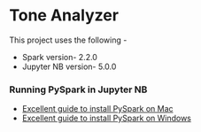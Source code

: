 
# Tone Analyzer

This project uses the following -
- Spark version- 2.2.0
- Jupyter NB version- 5.0.0

### Running PySpark in Jupyter NB
* [Excellent guide to install PySpark on Mac](https://medium.com/@GalarnykMichael/install-spark-on-mac-pyspark-453f395f240b)
* [Excellent guide to install PySpark on Windows](https://medium.com/@GalarnykMichael/install-spark-on-windows-pyspark-4498a5d8d66c)


